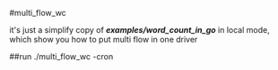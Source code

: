 #multi_flow_wc

it's just a simplify copy of ***examples/word_count_in_go*** in local mode, which show you how to put multi flow in one driver

##run
./multi_flow_wc -cron